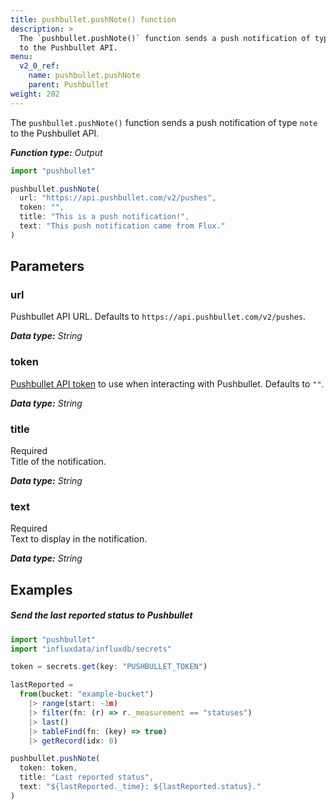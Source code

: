 ```yaml
---
title: pushbullet.pushNote() function
description: >
  The `pushbullet.pushNote()` function sends a push notification of type `note`
  to the Pushbullet API.
menu:
  v2_0_ref:
    name: pushbullet.pushNote
    parent: Pushbullet
weight: 202
---
```


The `pushbullet.pushNote()` function sends a push notification of type `note`
to the Pushbullet API.

_**Function type:** Output_

```js
import "pushbullet"

pushbullet.pushNote(
  url: "https://api.pushbullet.com/v2/pushes",
  token: "",
  title: "This is a push notification!",
  text: "This push notification came from Flux."
)
```

## Parameters

### url
Pushbullet API URL.
Defaults to `https://api.pushbullet.com/v2/pushes`.

_**Data type:** String_

### token
[Pushbullet API token](https://get.pushbullet.help/hc/en-us/articles/215770388-Create-and-regenerate-API-tokens)
to use when interacting with Pushbullet.
Defaults to `""`.

_**Data type:** String_

### title
<span class="req">Required</span>  
Title of the notification.

_**Data type:** String_

### text
<span class="req">Required</span>  
Text to display in the notification.

_**Data type:** String_

## Examples

##### Send the last reported status to Pushbullet
```js
import "pushbullet"
import "influxdata/influxdb/secrets"

token = secrets.get(key: "PUSHBULLET_TOKEN")

lastReported =
  from(bucket: "example-bucket")
    |> range(start: -1m)
    |> filter(fn: (r) => r._measurement == "statuses")
    |> last()
    |> tableFind(fn: (key) => true)
    |> getRecord(idx: 0)

pushbullet.pushNote(
  token: token,
  title: "Last reported status",
  text: "${lastReported._time}: ${lastReported.status}."
)
```
